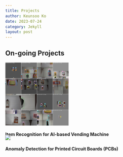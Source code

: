 ```yaml
---
title: Projects
author: Keunsoo Ko
date: 2023-07-24
category: Jekyll
layout: post
---
```


## On-going Projects
<div style="height:230px; float:left;">
<img src="https://raw.githubusercontent.com/imlab-cuk/imlab-cuk.github.io/main/images/item.jpg" height="200">
<p style="line-height: 1.5;"><b>Item Recognition for AI-based Vending Machine</b></p>
</div>

&nbsp;

<div style="height:230px; float:left;">
<img src="https://raw.githubusercontent.com/imlab-cuk/imlab-cuk.github.io/main/images/anomal.png" height="200">
<p style="line-height: 1.5;"><b>Anomaly Detection for Printed Circuit Boards (PCBs)</b></p>
</div>

